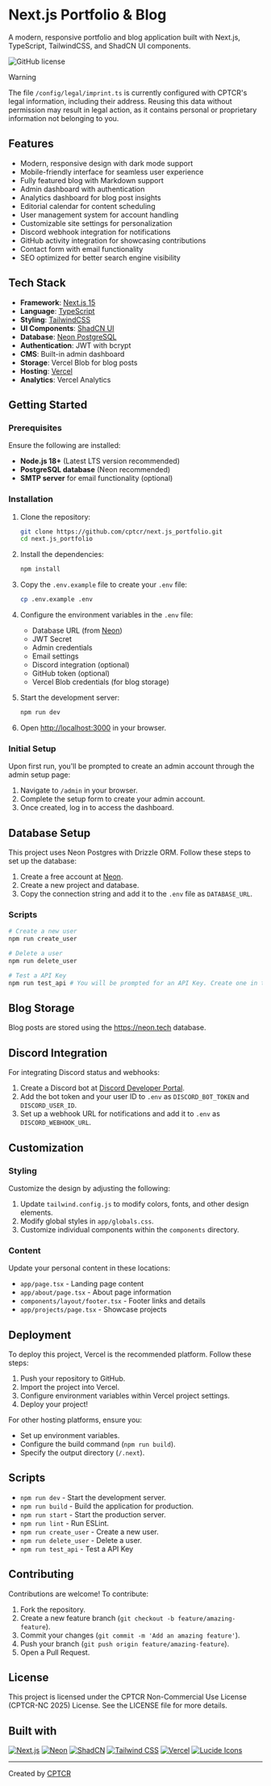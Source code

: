 # Next.js Portfolio & Blog

A modern, responsive portfolio and blog application built with Next.js, TypeScript, TailwindCSS, and ShadCN UI components.

![GitHub license](https://img.shields.io/badge/license-MIT-blue.svg)

> [!WARNING]
> The file `/config/legal/imprint.ts` is currently configured with CPTCR's legal information, including their address. Reusing this data without permission may result in legal action, as it contains personal or proprietary information not belonging to you.

## Features

- Modern, responsive design with dark mode support
- Mobile-friendly interface for seamless user experience
- Fully featured blog with Markdown support
- Admin dashboard with authentication
- Analytics dashboard for blog post insights
- Editorial calendar for content scheduling
- User management system for account handling
- Customizable site settings for personalization
- Discord webhook integration for notifications
- GitHub activity integration for showcasing contributions
- Contact form with email functionality
- SEO optimized for better search engine visibility

## Tech Stack

- **Framework**: [Next.js 15](https://nextjs.org/)
- **Language**: [TypeScript](https://www.typescriptlang.org/)
- **Styling**: [TailwindCSS](https://tailwindcss.com/)
- **UI Components**: [ShadCN UI](https://ui.shadcn.com/)
- **Database**: [Neon PostgreSQL](https://neon.tech)
- **Authentication**: JWT with bcrypt
- **CMS**: Built-in admin dashboard
- **Storage**: Vercel Blob for blog posts
- **Hosting**: [Vercel](https://vercel.com)
- **Analytics**: Vercel Analytics

## Getting Started

### Prerequisites

Ensure the following are installed:

- **Node.js 18+** (Latest LTS version recommended)
- **PostgreSQL database** (Neon recommended)
- **SMTP server** for email functionality (optional)

### Installation

1. Clone the repository:

   ```bash
   git clone https://github.com/cptcr/next.js_portfolio.git
   cd next.js_portfolio
   ```

2. Install the dependencies:

   ```bash
   npm install
   ```

3. Copy the `.env.example` file to create your `.env` file:

   ```bash
   cp .env.example .env
   ```

4. Configure the environment variables in the `.env` file:

   - Database URL (from [Neon](https://neon.tech))
   - JWT Secret
   - Admin credentials
   - Email settings
   - Discord integration (optional)
   - GitHub token (optional)
   - Vercel Blob credentials (for blog storage)

5. Start the development server:

   ```bash
   npm run dev
   ```

6. Open [http://localhost:3000](http://localhost:3000) in your browser.

### Initial Setup

Upon first run, you'll be prompted to create an admin account through the admin setup page:

1. Navigate to `/admin` in your browser.
2. Complete the setup form to create your admin account.
3. Once created, log in to access the dashboard.

## Database Setup

This project uses Neon Postgres with Drizzle ORM. Follow these steps to set up the database:

1. Create a free account at [Neon](https://neon.tech).
2. Create a new project and database.
3. Copy the connection string and add it to the `.env` file as `DATABASE_URL`.

### Scripts

```bash
# Create a new user
npm run create_user

# Delete a user
npm run delete_user

# Test a API Key
npm run test_api # You will be prompted for an API Key. Create one in the Admin dashboard.
```

## Blog Storage

Blog posts are stored using the https://neon.tech database.

## Discord Integration

For integrating Discord status and webhooks:

1. Create a Discord bot at [Discord Developer Portal](https://discord.com/developers/applications).
2. Add the bot token and your user ID to `.env` as `DISCORD_BOT_TOKEN` and `DISCORD_USER_ID`.
3. Set up a webhook URL for notifications and add it to `.env` as `DISCORD_WEBHOOK_URL`.

## Customization

### Styling

Customize the design by adjusting the following:

1. Update `tailwind.config.js` to modify colors, fonts, and other design elements.
2. Modify global styles in `app/globals.css`.
3. Customize individual components within the `components` directory.

### Content

Update your personal content in these locations:

- `app/page.tsx` - Landing page content
- `app/about/page.tsx` - About page information
- `components/layout/footer.tsx` - Footer links and details
- `app/projects/page.tsx` - Showcase projects

## Deployment

To deploy this project, Vercel is the recommended platform. Follow these steps:

1. Push your repository to GitHub.
2. Import the project into Vercel.
3. Configure environment variables within Vercel project settings.
4. Deploy your project!

For other hosting platforms, ensure you:

- Set up environment variables.
- Configure the build command (`npm run build`).
- Specify the output directory (`/.next`).

## Scripts

- `npm run dev` - Start the development server.
- `npm run build` - Build the application for production.
- `npm run start` - Start the production server.
- `npm run lint` - Run ESLint.
- `npm run create_user` - Create a new user.
- `npm run delete_user` - Delete a user.
- `npm run test_api` - Test a API Key

## Contributing

Contributions are welcome! To contribute:

1. Fork the repository.
2. Create a new feature branch (`git checkout -b feature/amazing-feature`).
3. Commit your changes (`git commit -m 'Add an amazing feature'`).
4. Push your branch (`git push origin feature/amazing-feature`).
5. Open a Pull Request.

## License

This project is licensed under the CPTCR Non-Commercial Use License (CPTCR-NC 2025) License. See the LICENSE file for more details.

## Built with

[![Next.js](https://img.shields.io/badge/Next.js-v15-000000?style=for-the-badge&logo=next.js&logoColor=ffffff)](https://nextjs.org/)
[![Neon](https://img.shields.io/badge/Neon-Cloud-9c64c5?style=for-the-badge)](https://neon.tech/)
[![ShadCN](https://img.shields.io/badge/ShadCN-UI-0088cc?style=for-the-badge)](https://shadcn.dev/)
[![Tailwind CSS](https://img.shields.io/badge/TailwindCSS-v3.0-38b2ac?style=for-the-badge&logo=tailwindcss&logoColor=ffffff)](https://tailwindcss.com/)
[![Vercel](https://img.shields.io/badge/Vercel-Deploy-000000?style=for-the-badge&logo=vercel&logoColor=white)](https://vercel.com/)
[![Lucide Icons](https://img.shields.io/badge/Lucide-Icons-ff8b00?style=for-the-badge)](https://lucide.dev/)

---

Created by [CPTCR](https://github.com/cptcr)
